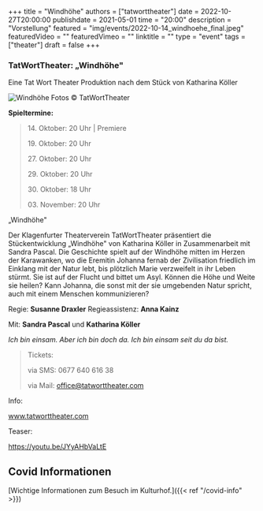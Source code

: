 +++
title = "Windhöhe"
authors = ["tatworttheater"]
date = 2022-10-27T20:00:00
publishdate = 2021-05-01
time = "20:00"
description = "Vorstellung"
featured = "img/events/2022-10-14_windhoehe_final.jpeg"
featuredVideo = ""
featuredVimeo = ""
linktitle = ""
type = "event"
tags = ["theater"]
draft = false
+++

### TatWortTheater: „Windhöhe"
Eine Tat Wort Theater Produktion nach dem Stück von Katharina Köller

![Windhöhe](/img/events/2022-10-14_Windhoehe_Plakat_final.jpeg)
Fotos © TatWortTheater

**Spieltermine:**

> 14\. Oktober: 20 Uhr | Premiere
> 
> 19\. Oktober: 20 Uhr
> 
> 27\. Oktober: 20 Uhr 
> 
> 29\. Oktober: 20 Uhr
> 
> 30\. Oktober: 18 Uhr
> 
> 03\. November: 20 Uhr


„Windhöhe"

Der Klagenfurter Theaterverein TatWortTheater präsentiert die Stückentwicklung „Windhöhe" von Katharina Köller in Zusammenarbeit mit Sandra Pascal. Die Geschichte spielt auf der Windhöhe mitten im Herzen der Karawanken, wo die Eremitin Johanna fernab der Zivilisation friedlich im Einklang mit der Natur lebt, bis plötzlich Marie verzweifelt in ihr Leben stürmt. Sie ist auf der Flucht und bittet um Asyl. Können die Höhe und Weite sie heilen? Kann Johanna, die sonst mit der sie umgebenden Natur spricht, auch mit einem Menschen kommunizieren?

Regie: **Susanne Draxler**
Regieassistenz: **Anna Kainz**

Mit: **Sandra Pascal** und **Katharina Köller**


*Ich bin einsam.
Aber ich bin doch da.
Ich bin einsam seit du da bist.*


>Tickets:
>
>via SMS: 0677 640 616 38
>
>via Mail: office@tatworttheater.com

 

Info:

www.tatworttheater.com

Teaser:

https://youtu.be/JYyAHbVaLtE 





## Covid Informationen

[Wichtige Informationen zum Besuch im Kulturhof.]({{< ref "/covid-info" >}})
